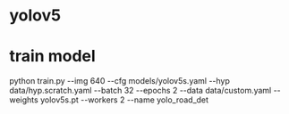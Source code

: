 # yolov5

# train model
python train.py --img 640 --cfg models/yolov5s.yaml --hyp data/hyp.scratch.yaml --batch 32 --epochs 2 --data data/custom.yaml --weights yolov5s.pt --workers 2 --name yolo_road_det
